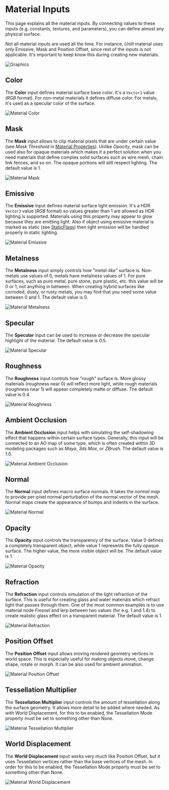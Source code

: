 # Material Inputs

This page explains all the material inputs. By connecting values to these inputs (e.g. constants, textures, and parameters), you can define almost any physical surface.

Not all material inputs are used all the time. For instance, *Unlit* material uses only Emissive, Mask and Position Offset, since rest of the inputs is not applicable. It's important to keep know this during creating new materials.

![Graphics](media/main_node.png)

## Color

The **Color** input defines material surface base color. It's a `Vector3` value (*RGB* format).
For non-metal materials it defines diffuse color. For metals, it's used as a specular color of the surface.

![Material Color](media/material-color.png)

## Mask

The **Mask** input allows to clip material pixels that are under certain value (see *Mask Threshold* in [Material Properties](material-properties/index.md)). Unlike *Opacity*, mask can be used also for opaque materials which makes it a perfect solution when you need materials that define complex solid surfaces such as wire mesh, chain link fences, and so on. The opaque portions will still respect lighting.
The default value is 1.

![Material Mask](media/material-mask.png)

## Emissive

The **Emissive** input defines material surface light emission. It's a HDR `Vector3` value (*RGB* format) so values greater  than 1 are allowed as HDR lighting is supported.
Materials using this property may appear to glow because they are emitting light. Also if object using emissive material is marked as static (see [StaticFlags](http://docs.flaxengine.com/api/FlaxEngine.StaticFlags.html)) then light emission will be handled properly in static lighting.

![Material Emissive](media/material-emissive.png)

## Metalness

The **Metalness** input simply controls how *"metal-like"* surface is. Non-metals use values of 0, metals have metalness values of 1. For pure surfaces, such as pure metal, pure stone, pure plastic, etc. this value will be 0 or 1, not anything in between. When creating hybrid surfaces like corroded, dusty, or rusty metals, you may find that you need some value between 0 and 1.
The default value is 0.

![Material Metalness](media/material-metalness.png)

## Specular

The **Specular** input can be used to increase or decrease the specular highlight of the material.
The default value is 0.5.

![Material Specular](media/material-specular.png)

## Roughness

The **Roughness** input controls how *"rough"* surface is. More glossy materials (roughness near 0) will reflect more light, while rough materials (roughness near 1) will appear completely matte or diffuse.
The default value is 0.4.

![Material Roughness](media/material-roughness.png)

## Ambient Occlusion

The **Ambient Occlusion** input helps with simulating the self-shadowing effect that happens within certain surface types. Generally, this input will be connected to an AO map of some type, which is often created within 3D modeling packages such as *Maya*, *3ds Max*, or *ZBrush*.
The default value is 1.0.

![Material Ambient Occlusion](media/material-ao.png)

## Normal

The **Normal** input defines macro surface normals. It takes the *normal map* to provide per-pixel normal perturbation of the normal vector of the mesh. Normal maps create the appearance of bumps and indents in the surface.

![Material Normal](media/material-normal.png)

## Opacity

The **Opacity** input controls the transparency of the surface. Value 0 defines a completely transparent object, while value 1 represents the fully opaque surface. The higher value, the more visible object will be.
The default value is 1.

![Material Opacity](media/material-opacity.png)

## Refraction

The **Refraction** input controls simulation of the light refraction of the surface. This is useful for creating glass and water materials which refract light that passes through them. One of the most common examples is to use material node *Fresnel* and lerp between two values (for e.g. 1 and 1.4) to create realistic glass effect on a transparent material.
The default value is 1.

![Material Refraction](media/material-refraction.png)

## Position Offset

The **Position Offset** input allows moving rendered geometry vertices in world space. This is especially useful for making objects move, change shape, rotate or morph. It can be also used for ambient animation.

![Material Position Offset](media/material-vertex-offset.png)

## Tessellation Multiplier

The **Tessellation Multiplier** input controls the amount of tessellation along the surface geometry. It allows more detail to be added where needed. As with World Displacement, for this to be enabled, the Tessellation Mode property must be set to something other than None.

![Material Tessellation Multiplier](media/material-tessellation-multiplier.png)

## World Displacement

The **World Displacement** input works very much like Position Offset, but it uses Tessellation vertices rather than the base vertices of the mesh. In order for this to be enabled, the Tessellation Mode property must be set to something other than None.

![Material World Displacement](media/material-world-displacement.png)
